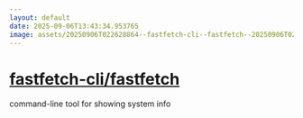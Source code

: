 ```yaml
---
layout: default
date: 2025-09-06T13:43:34.953765
image: assets/20250906T022628864--fastfetch-cli--fastfetch--20250906T022947312--cropped.png
---
```


# [fastfetch-cli/fastfetch](https://github.com/fastfetch-cli/fastfetch)

command-line tool for showing system info
